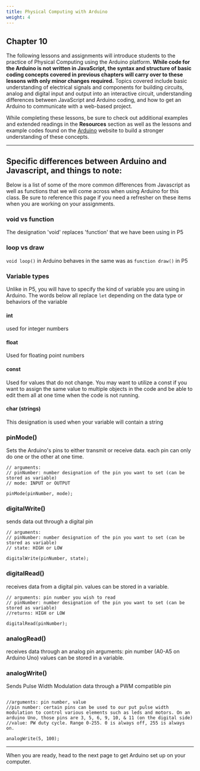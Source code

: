 ```yaml
---
title: Physical Computing with Arduino
weight: 4
---
```

## Chapter 10

The following lessons and assignments will introduce students to the practice of Physical Computing using the Arduino platform. **While code for the Arduino is not written in JavaScript, the syntax and structure of basic coding concepts covered in previous chapters will carry over to these lessons with only minor changes required.** Topics covered include basic understanding of electrical signals and components for building circuits, analog and digital input and output into an interactive circuit, understanding differences between JavaScript and Arduino coding, and how to get an Arduino to communicate with a web-based project.

While completing these lessons, be sure to check out additional examples and extended readings in the **Resources** section as well as the lessons and example codes found on the [Arduino](https://www.arduino.cc/en/Tutorial/HomePage) website to build a stronger understanding of these concepts.

---


## Specific differences between Arduino and Javascript, and things to note:

Below is a list of some of the more common differences from Javascript as well as functions that we will come across when using Arduino for this class. Be sure to reference this page if you need a refresher on these items when you are working on your assignments. 



### void vs function

The designation 'void' replaces 'function' that we have been using in P5

### loop vs draw

`void loop()` in Arduino behaves in the same was as `function draw()` in P5

### Variable types

Unlike in P5, you will have to specify the kind of variable you are using in Arduino. The words below all replace `let` depending on the data type or behaviors of the variable

####  int

used for integer numbers

#### float

Used for floating point numbers

#### const

Used for values that do not change. You may want to utilize a const if you want to assign the same value to multiple objects in the code and be able to edit them all at one time when the code is not running.

#### char (strings)

This designation is used when your variable will contain a string

### pinMode()

Sets the Arduino's pins to either transmit or receive data. each pin can only do one or the other at one time. 

```
// arguments: 
// pinNumber: number designation of the pin you want to set (can be stored as variable)
// mode: INPUT or OUTPUT

pinMode(pinNumber, mode);
```

### digitalWrite()

sends data out through a digital pin

```
// arguments: 
// pinNumber: number designation of the pin you want to set (can be stored as variable)
// state: HIGH or LOW

digitalWrite(pinNumber, state);
```

### digitalRead()

receives data from a digital pin. 
values can be stored in a variable.

```
// arguments: pin number you wish to read
// pinNumber: number designation of the pin you want to set (can be stored as variable)
//returns: HIGH or LOW

digitalRead(pinNumber);
```

### analogRead()

receives data through an analog pin
arguments: pin number (A0-A5 on Arduino Uno)
values can be stored in a variable.

### analogWrite()

Sends Pulse Width Modulation data through a PWM compatible pin

```

//arguments: pin number, value
//pin number: certain pins can be used to our put pulse width modulation to control various elements such as leds and motors. On an arduino Uno, those pins are 3, 5, 6, 9, 10, & 11 (on the digital side)
//value: PW duty cycle. Range 0-255. 0 is always off, 255 is always on.

analogWrite(5, 100);

```

---

When you are ready, head to the next page to get Arduino set up on your computer.
